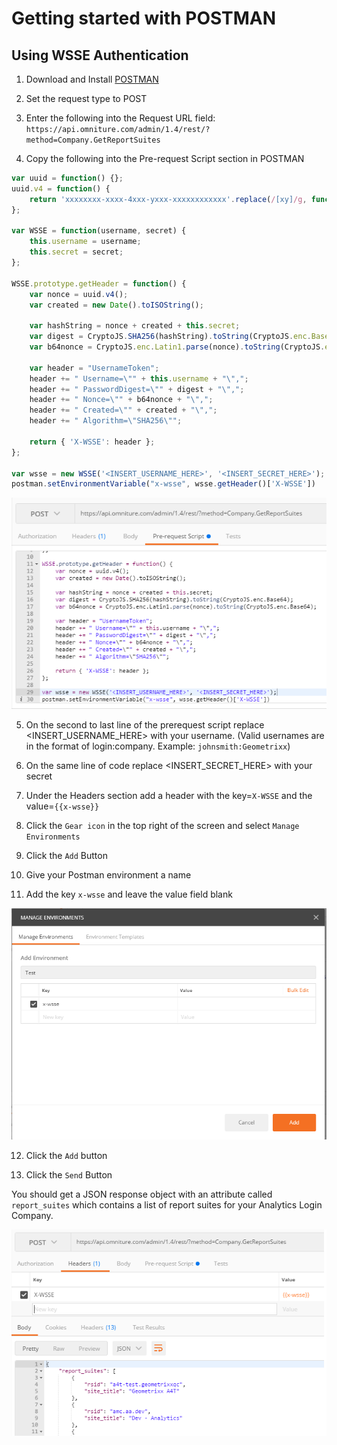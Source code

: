 Getting started with POSTMAN
=====

Using WSSE Authentication
----

1. Download and Install [POSTMAN](https://www.getpostman.com/)

2. Set the request type to POST

3. Enter the following into the Request URL field: 
`https://api.omniture.com/admin/1.4/rest/?method=Company.GetReportSuites`

4. Copy the following into the Pre-request Script section in POSTMAN
```javascript
var uuid = function() {};
uuid.v4 = function() {
    return 'xxxxxxxx-xxxx-4xxx-yxxx-xxxxxxxxxxxx'.replace(/[xy]/g, function(c) { var r = Math.random()*16|0, v = c == 'x' ? r : (r&0x3|0x8); return v.toString(16); });
};

var WSSE = function(username, secret) {
    this.username = username;
    this.secret = secret;
};

WSSE.prototype.getHeader = function() {
    var nonce = uuid.v4();
    var created = new Date().toISOString();

    var hashString = nonce + created + this.secret;
    var digest = CryptoJS.SHA256(hashString).toString(CryptoJS.enc.Base64);
    var b64nonce = CryptoJS.enc.Latin1.parse(nonce).toString(CryptoJS.enc.Base64);

    var header = "UsernameToken";
    header += " Username=\"" + this.username + "\",";
    header += " PasswordDigest=\"" + digest + "\",";
    header += " Nonce=\"" + b64nonce + "\",";
    header += " Created=\"" + created + "\",";
    header += " Algorithm=\"SHA256\"";

    return { 'X-WSSE': header };
};

var wsse = new WSSE('<INSERT_USERNAME_HERE>', '<INSERT_SECRET_HERE>');
postman.setEnvironmentVariable("x-wsse", wsse.getHeader()['X-WSSE'])
```

![postman_prerequest_script](../images/postman_prerequest_script.png?raw=true)

5. On the second to last line of the prerequest script replace <INSERT_USERNAME_HERE> with your username. (Valid usernames are in the format of login:company. Example: `johnsmith:Geometrixx`)

6. On the same line of code replace <INSERT_SECRET_HERE> with your secret

7. Under the Headers section add a header with the key=`X-WSSE` and the value=`{{x-wsse}}`

8. Click the `Gear icon` in the top right of the screen and select `Manage Environments`

9. Click the `Add` Button

10. Give your Postman environment a name

11. Add the key `x-wsse` and leave the value field blank

![postman_prerequest_script](../images/postman_env_manager.png?raw=true)

12. Click the `Add` button

13. Click the `Send` Button

You should get a JSON response object with an attribute called `report_suites` which contains a list of report suites for your Analytics Login Company.

![postman_wsse_header](../images/postman_wsse_header.png?raw=true)
